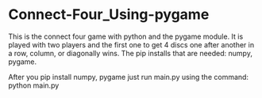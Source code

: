 # Connect-Four_Using-pygame
This is the connect four game with python and the pygame module. It is played with two players and the first one to get 4 discs one after another in a row, column, or diagonally wins. The pip installs that are needed: numpy, pygame.


After you pip install numpy, pygame just run main.py using the command: python main.py
